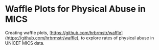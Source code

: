 # Waffle Plots for Physical Abuse in MICS

Creating waffle plots, [https://github.com/hrbrmstr/waffle](https://github.com/hrbrmstr/waffle), to explore rates of physical abuse in UNICEF MICS data.
